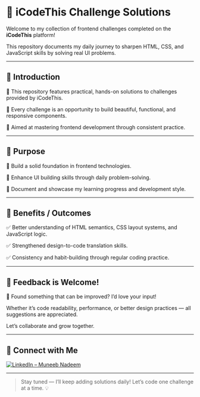 
# 🚀 iCodeThis Challenge Solutions

Welcome to my collection of frontend challenges completed on the **iCodeThis** platform!  

This repository documents my daily journey to sharpen HTML, CSS, and JavaScript skills by solving real UI problems.

---

## 🔹 Introduction  
🔸 This repository features practical, hands-on solutions to challenges provided by iCodeThis. 
 
🔸 Every challenge is an opportunity to build beautiful, functional, and responsive components.
  
🔸 Aimed at mastering frontend development through consistent practice.

---

## 🎯 Purpose  
🔸 Build a solid foundation in frontend technologies.  

🔸 Enhance UI building skills through daily problem-solving. 
 
🔸 Document and showcase my learning progress and development style.

---

## 🌟 Benefits / Outcomes  
✅ Better understanding of HTML semantics, CSS layout systems, and JavaScript logic.  

✅ Strengthened design-to-code translation skills. 
 
✅ Consistency and habit-building through regular coding practice.

---

## 💬 Feedback is Welcome!  
👋 Found something that can be improved? I’d love your input!  

Whether it’s code readability, performance, or better design practices — all suggestions are appreciated.  

Let’s collaborate and grow together.

---

## 🔗 Connect with Me  
[![LinkedIn – Muneeb Nadeem](https://img.shields.io/badge/LinkedIn--blue?style=social&logo=linkedin)](https://www.linkedin.com/in/muneebnadeem?utm_source=share&utm_campaign=share_via&utm_content=profile&utm_medium=android_app)

---

> Stay tuned — I’ll keep adding solutions daily! Let’s code one challenge at a time. 💡
